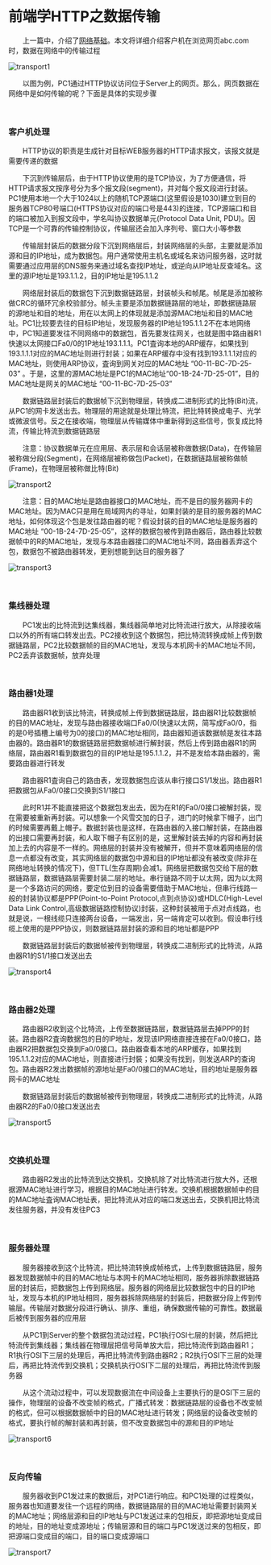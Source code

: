# 前端学HTTP之数据传输

&emsp;&emsp;上一篇中，介绍了[网络基础](http://www.cnblogs.com/xiaohuochai/p/6140123.html)。本文将详细介绍客户机在浏览网页abc.com时，数据在网络中的传输过程

![transport1](https://pic.xiaohuochai.site/blog/HTTP_transport1.jpg)

&emsp;&emsp;以图为例，PC1通过HTTP协议访问位于Server上的网页。那么，网页数据在网络中是如何传输的呢？下面是具体的实现步骤

&nbsp;

### 客户机处理

&emsp;&emsp;HTTP协议的职责是生成针对目标WEB服务器的HTTP请求报文，该报文就是需要传递的数据

&emsp;&emsp;下沉到传输层后，由于HTTP协议使用的是TCP协议，为了方便通信，将HTTP请求报文按序号分为多个报文段(segment)，并对每个报文段进行封装。PC1使用本地一个大于1024以上的随机TCP源端口(这里假设是1030)建立到目的服务器TCP80号端口(HTTPS协议对应的端口号是443)的连接，TCP源端口和目的端口被加入到报文段中，学名叫协议数据单元(Protocol Data Unit, PDU)。因TCP是一个可靠的传输控制协议，传输层还会加入序列号、窗口大小等参数

&emsp;&emsp;传输层封装后的数据分段下沉到网络层后，封装网络层的头部，主要就是添加源和目的IP地址，成为数据包。用户通常使用主机名或域名来访问服务器，这时就需要通过应用层的DNS服务来通过域名查找IP地址，或逆向从IP地址反查域名。这里的源IP地址是193.1.1.2，目的IP地址是195.1.1.2

&emsp;&emsp;网络层封装后的数据包下沉到数据链路层，封装帧头和帧尾。帧尾是添加被称做CRC的循环冗余校验部分。帧头主要是添加数据链路层的地址，即数据链路层的源地址和目的地址，用在以太网上的体现就是添加源MAC地址和目的MAC地址。PC1比较要去往的目标IP地址，发现服务器的IP地址195.1.1.2不在本地网络中，PC1知道要发往不同网络中的数据包，首先要发往网关，也就是图中路由器R1快速以太网接口Fa0/0的1P地址193.1.1.1。PC1査询本地的ARP缓存，如果找到193.1.1.1对应的MAC地址则进行封装；如果在ARP缓存中没有找到193.1.1.1对应的MAC地址，则使用ARP协议，査询到网关对应的MAC地址 &ldquo;00-11-BC-7D-25-03&rdquo; 。于是，这里的源MAC地址是PC1的MAC地址&ldquo;00-1B-24-7D-25-01&rdquo;，目的MAC地址是网关的MAC地址 &ldquo;00-11-BC-7D-25-03&rdquo;

&emsp;&emsp;数据链路层封装后的数据帧下沉到物理层，转换成二进制形式的比特(Bit)流，从PC1的网卡发送出去。物理层的用途就是处理比特流，把比特转换成电子、光学或微波信号。反之在接收端，物理层从传输媒体中重新得到这些信号，恢复成比特流，传输比特流到数据链路层

&emsp;&emsp;注意：协议数据单元在应用层、表示层和会话层被称做数据(Data)，在传输层被称做分段(Segment)，在网络层被称做包(Packet)，在数据链路层被称做帧(Frame)，在物理层被称做比特(Bit)

![transport2](https://pic.xiaohuochai.site/blog/HTTP_transport2.jpg)

&emsp;&emsp;注意：目的MAC地址是路由器接口的MAC地址，而不是目的服务器网卡的MAC地址。因为MAC只是用在局域网内的寻址，如果封装的是目的服务器的MAC地址，如何体现这个包是发往路由器的呢？假设封装的目的MAC地址是服务器的MAC地址 &ldquo;00-1B-24-7D-25-05&rdquo;，这样的数据包被传到路由器后，路由器比较数据帧中的R的MAC地址，发现与本路由器接口的MAC地址不同，路由器丢弃这个包，数据包不被路由器转发，更别想能到达目的服务器了

![transport3](https://pic.xiaohuochai.site/blog/HTTP_transport3.gif)

&nbsp;

### 集线器处理

&emsp;&emsp;PC1发出的比特流到达集线器，集线器简单地对比特流进行放大，从除接收端口以外的所有端口转发出去。PC2接收到这个数据包，把比特流转换成帧上传到数据链路层，PC2比较数据帧的目的MAC地址，发现与本机网卡的MAC地址不同，PC2丢弃该数据帧，放弃处理

&nbsp;

### 路由器1处理

&emsp;&emsp;路由器R1收到该比特流，转换成帧上传到数据链路层，路由器R1比较数据帧的目的MAC地址，发现与路由器接收端口Fa0/0(快速以太网，简写成Fa0/0，指的是0号插槽上编号为0的接口)的MAC地址相同，路由器知道该数据帧是发往本路由器的。路由器R1的数据链路层把数据帧进行解封装，然后上传到路由器R1的网络层，路由器R1看到数据包的目的IP地址是195.1.1.2，并不是发给本路由器的，需要路由器进行转发

&emsp;&emsp;路由器R1査询自己的路由表，发现数据包应该从串行接口S1/1发出。路由器R1把数据包从Fa0/0接口交换到S1/1接口

&emsp;&emsp;此时R1并不能直接把这个数据包发出去，因为在R1的Fa0/0接口被解封装，现在需要被重新再封装。可以想象一个风雪交加的日子，进门的时候拿下帽子，出门的时候需要再戴上帽子。数据封装也是这样，在路由器的入接口解封装，在路由器的出接口需要再封装，和人取下帽子有区别的是，这里解封装去掉的内容和再封装加上去的内容是不一样的。网络层的封装并没有被解开，但并不意味着网络层的信息一点都没有改变，其实网络层的数据包中源和目的IP地址都没有被改变(除非在网络地址转换的情况下)，但TTL(生存周期)会减1。网络层把数据包交给下层的数据链路层，数据链路层需要封装二层的地址。串行链路不同于以太网，因为以太网是一个多路访问的网络，要定位到目的设备需要借助于MAC地址，但串行线路一般的封装协议都是PPP(Point-to-Point Protocol,点到点协议)或HDLC(High-Level Data Link Control,高级数据链路控制协议)封装，这种封装被用于点对点线路，也就是说，一根线缆只连接两台设备，一端发出，另一端肯定可以收到。假设串行线缆上使用的是PPP协议，则数据链路层封装的源和目的地址都是PPP

&emsp;&emsp;数据链路层封装后的数据帧被传到物理层，转换成二进制形式的比特流，从路由器R1的S1/1接口发送出去

![transport4](https://pic.xiaohuochai.site/blog/HTTP_transport4.gif)

&nbsp;

### 路由器2处理

&emsp;&emsp;路由器R2收到这个比特流，上传至数据链路层，数据链路层去掉PPP的封装。路由器R2査询数据包的目的IP地址，发现该IP网络直接连接在Fa0/0接口，路由器R2把数据包交换到Fa0/0接口。路由器查看本地的ARP缓存，如果找到195.1.1.2对应的MAC地址，则直接进行封裝；如果没有找到，则发送ARP的查询包。路由器R2发出数据帧的源地址是Fa0/0接口的MAC地址，目的地址是服务器网卡的MAC地址

&emsp;&emsp;数据链路层封装后的数据帧被传到物理层，转换成二进制形式的比特流，从路由器R2的Fa0/0接口发送出去

![transport5](https://pic.xiaohuochai.site/blog/HTTP_transport5.gif)

&nbsp;

### 交换机处理

&emsp;&emsp;路由器R2发出的比特流到达交换机，交换机除了对比特流进行放大外，还根据源MAC地址进行学习，根据目的MAC地址进行转发。交换机根据数据帧中的目的MAC地址査询MAC地址表，把比特流从对应的端口发送出去，交换机把比特流发往服务器，并没有发往PC3

&nbsp;

### 服务器处理

&emsp;&emsp;服务器接收到这个比特流，把比特流转换成帧格式，上传到数据链路层，服务器发现数据帧中的目的MAC地址与本网卡的MAC地址相同，服务器拆除数据链路层的封装后，把数据包上传到网络层。服务器的网络层比较数据包中的目的IP地址，发现与本机的IP地址相同，服务器拆除网络层的封装后，把数据分段上传到传输层。传输层对数据分段进行确认、排序、重组，确保数据传输的可靠性。数据最后被传到服务器的应用层

&emsp;&emsp;从PC1到Server的整个数据包流动过程，PC1执行OSI七层的封装，然后把比特流传到集线器；集线器在物理层把信号简单放大后，把比特流传到路由器R1；R1执行OSI下三层的处理后，再把比特流传到路由器R2；R2执行OSI下三层的处理后，再把比特流传到交换机；交换机执行OSI下二层的处理后，再把比特流传到服务器

&emsp;&emsp;从这个流动过程中，可以发现数据流在中间设备上主要执行的是OSI下三层的操作，物理层的设备不改变帧的格式，广播式转发：数据链路层的设备也不改变帧的格式，但可以根据数据帧中的目的MAC地址进行转发；网络层的设备改变帧的格式，要执行帧的解封装和再封装，但不改变数据包中的源和目的IP地址

![transport6](https://pic.xiaohuochai.site/blog/HTTP_transport6.jpg)

&nbsp;

### 反向传输

&emsp;&emsp;服务器收到PC1发过来的数据后，对PC1进行响应。和PC1处理的过程类似，服务器也知道要发往一个远程的网络，数据链路层的目的MAC地址需要封装网关的MAC地址；网络层源和目的IP地址与PC1发送过来的包相反，即把源地址变成目的地址，目的地址变成源地址；传输层源和目的端口与PC1发送过来的包相反，即把源端口变成目的端口，目的端口变成源端口

![transport7](https://pic.xiaohuochai.site/blog/HTTP_transport7.gif)

